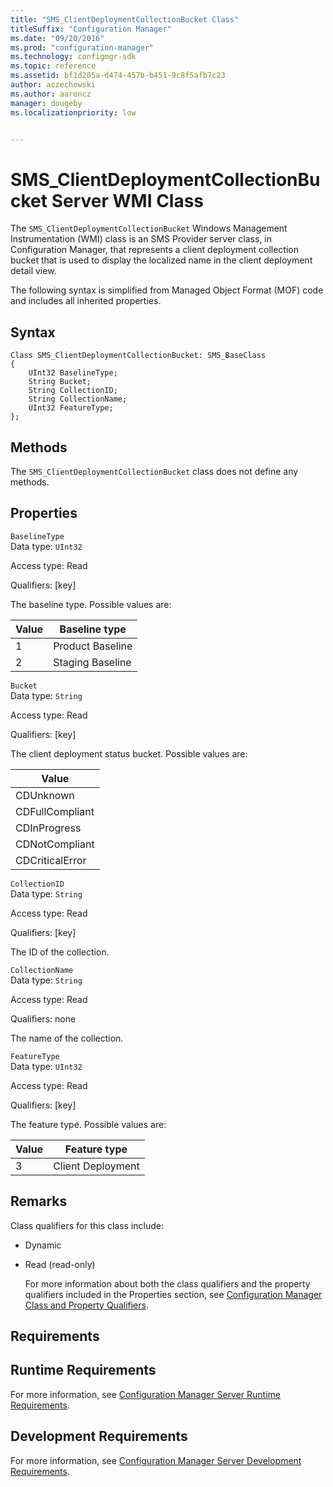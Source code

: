 ```yaml
---
title: "SMS_ClientDeploymentCollectionBucket Class"
titleSuffix: "Configuration Manager"
ms.date: "09/20/2016"
ms.prod: "configuration-manager"
ms.technology: configmgr-sdk
ms.topic: reference
ms.assetid: bf1d205a-d474-457b-b451-9c8f5afb7c23
author: aczechowski
ms.author: aaroncz
manager: dougebyms.localizationpriority: low


---
```

# SMS_ClientDeploymentCollectionBucket Server WMI Class
The  `SMS_ClientDeploymentCollectionBucket` Windows Management Instrumentation (WMI) class is an SMS Provider server class, in Configuration Manager, that represents a client deployment collection bucket that is used to display the localized name in the client deployment detail view.  

 The following syntax is simplified from Managed Object Format (MOF) code and includes all inherited properties.  

## Syntax  

```  
Class SMS_ClientDeploymentCollectionBucket: SMS_BaseClass  
{  
    UInt32 BaselineType;      
    String Bucket;  
    String CollectionID;  
    String CollectionName;  
    UInt32 FeatureType;  
};  

```  

## Methods  
 The  `SMS_ClientDeploymentCollectionBucket`  class does not define any methods.  

## Properties  
 `BaselineType`  
 Data type: `UInt32`  

 Access type: Read  

 Qualifiers: [key]  

 The baseline type. Possible values are:  

|Value|Baseline type|  
|-|-|  
|1|Product Baseline|  
|2|Staging Baseline|  

 `Bucket`  
 Data type: `String`  

 Access type: Read  

 Qualifiers: [key]  

 The client deployment status bucket. Possible values are:  

|Value|
|-|  
|CDUnknown|  
|CDFullCompliant|  
|CDInProgress|  
|CDNotCompliant|  
|CDCriticalError|  

 `CollectionID`  
 Data type: `String`  

 Access type: Read  

 Qualifiers: [key]  

 The ID of the collection.  

 `CollectionName`  
 Data type: `String`  

 Access type: Read  

 Qualifiers: none  

 The name of the collection.  

 `FeatureType`  
 Data type: `UInt32`  

 Access type: Read  

 Qualifiers: [key]  

 The feature type. Possible values are:  

|Value|Feature type|  
|-|-|  
|3|Client Deployment|  

## Remarks  
 Class qualifiers for this class include:  

- Dynamic  

- Read (read-only)  

  For more information about both the class qualifiers and the property qualifiers included in the Properties section, see [Configuration Manager Class and Property Qualifiers](../../../../../develop/reference/misc/class-and-property-qualifiers.md).  

## Requirements  

## Runtime Requirements  
 For more information, see [Configuration Manager Server Runtime Requirements](../../../../../develop/core/reqs/server-runtime-requirements.md).  

## Development Requirements  
 For more information, see [Configuration Manager Server Development Requirements](../../../../../develop/core/reqs/server-development-requirements.md).  
